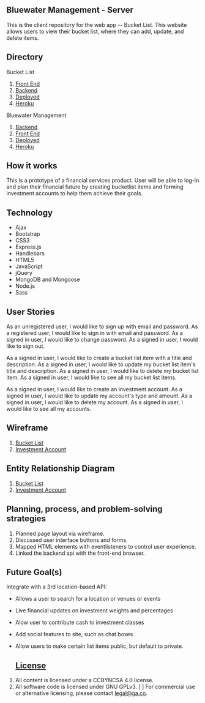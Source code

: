 ## Bluewater Management -  Server

This is the client repository for the web app -- Bucket List. This website allows users to view their bucket list, where they can add, update, and delete items.

## Directory

Bucket List
1.  [Front End](https://github.com/numbah5/bucketlist-client)
2.  [Backend](https://github.com/numbah5/bucketlist-api)
3.  [Deployed](https://numbah5.github.io/bucketlist-client/)
4.  [Heroku](https://bucketlist-app-api.herokuapp.com/)

Bluewater Management
1.  [Backend](https://github.com/anderson-aristotle/bluewater-mgnt-api)
2.  [Front End](https://github.com/anderson-aristotle/bluewater-mgnt-client)
3.  [Deployed]()
4.  [Heroku](https://bluewater-mgnt-api.herokuapp.com/)

## How it works

This is a prototype of a financial services product. User will be able to log-in
and plan their financial future by creating bucketlist items and forming
investment accounts to help them achieve their goals.

## Technology

-   Ajax
-   Bootstrap
-   CSS3
-   Express.js
-   Handlebars
-   HTML5
-   JavaScript
-   jQuery
-   MongoDB and Mongoose
-   Node.js
-   Sass

## User Stories

As an unregistered user, I would like to sign up with email and password.
As a registered user, I would like to sign in with email and password.
As a signed in user, I would like to change password.
As a signed in user, I would like to sign out.

As a signed in user, I would like to create a bucket list item with a title and description.
As a signed in user, I would like to update my bucket list item's title and description.
As a signed in user, I would like to delete my bucket list item.
As a signed in user, I would like to see all my bucket list items.

As a signed in user, I would like to create an investment account.
As a signed in user, I would like to update my account's type and amount.
As a signed in user, I would like to delete my account.
As a signed in user, I would like to see all my accounts.

## Wireframe

1.  [Bucket List](https://imgur.com/FWO58Lt)
2.  [Investment Account](https://imgur.com/9tVFE62)

## Entity Relationship Diagram

1.  [Bucket List](https://i.imgur.com/sVMAU3S.jpg)
2.  [Investment Account](https://imgur.com/nytCtqQ)

## Planning, process, and problem-solving strategies

1.  Planned page layout via wireframe.
2.  Discussed user interface buttons and forms.
3.  Mapped HTML elements with eventlisteners to control user experience.
4.  Linked the backend api with the front-end browser.

## Future Goal(s)

Integrate with a 3rd location-based API:

-   Allows a user to search for a location or venues or events
-   Live financial updates on investment weights and percentages
-   Alow user to contribute cash to investment classes
-   Add social features to site, such as chat boxes
-   Allow users to make certain list items public, but default to private.

    ## [License](LICENSE)

1.  All content is licensed under a CC­BY­NC­SA 4.0 license.
2.  All software code is licensed under GNU GPLv3. [ ] For commercial use or
    alternative licensing, please contact legal@ga.co.
